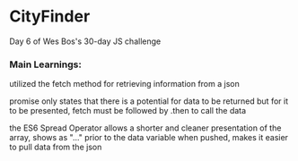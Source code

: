# CityFinder
Day 6 of Wes Bos's 30-day JS challenge

### Main Learnings:
utilized the fetch method for retrieving information from a json 

promise only states that there is a potential for data to be returned but for it to be presented, fetch must be followed by .then to call the data 

the ES6 Spread Operator allows a shorter and cleaner presentation of the array, shows as "..." prior to the data variable when pushed, makes it easier to pull data from the json



